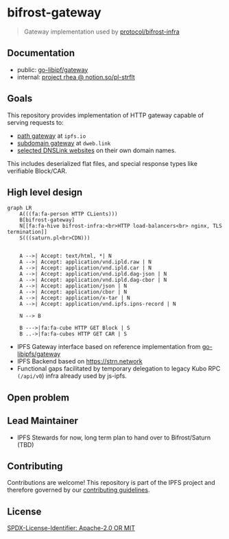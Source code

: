 bifrost-gateway
=======================

> Gateway implementation used by [protocol/bifrost-infra](https://github.com/protocol/bifrost-infra)

## Documentation

- public: [go-libipf/gateway](https://github.com/ipfs/go-libipfs/tree/main/gateway#documentation)
- internal: [project rhea @ notion.so/pl-strflt](https://www.notion.so/pl-strflt/Project-Rhea-decentralized-IPFS-gateway-3d5906e7a0d84bea800d5920005dfea6#a432e575bf9b43ecb6a9619f0d90e948)

## Goals

This repository provides implementation of HTTP gateway capable of serving requests to:
- [path gateway](https://docs.ipfs.tech/how-to/address-ipfs-on-web/#path-gateway) at `ipfs.io`
- [subdomain gateway](https://docs.ipfs.tech/how-to/address-ipfs-on-web/#subdomain-gateway) at `dweb.link` 
- [selected DNSLink websites](https://github.com/protocol/bifrost-infra/blob/b6f85a54fddf1c21a966f8d5e5a3e31f54ad5431/ansible/inventories/bifrost/group_vars/collab_cluster.yml#L140-L271) on their own domain names.

This includes deserialized flat files, and special response types like verifiable Block/CAR.

## High level design

```mermaid
graph LR
    A(((fa:fa-person HTTP CLients)))
    B[bifrost-gateway]
    N[[fa:fa-hive bifrost-infra:<br>HTTP load-balancers<br> nginx, TLS termination]]
    S(((saturn.pl<br>CDN)))


    A -->| Accept: text/html, *| N
    A -->| Accept: application/vnd.ipld.raw | N
    A -->| Accept: application/vnd.ipld.car | N
    A -->| Accept: application/vnd.ipld.dag-json | N
    A -->| Accept: application/vnd.ipld.dag-cbor | N
    A -->| Accept: application/json | N
    A -->| Accept: application/cbor | N
    A -->| Accept: application/x-tar | N
    A -->| Accept: application/vnd.ipfs.ipns-record | N

    N --> B
    
    B --->|fa:fa-cube HTTP GET Block | S
    B ..->|fa:fa-cubes HTTP GET CAR | S
```


- IPFS Gateway interface based on reference implementation from [go-libipfs/gateway](https://github.com/ipfs/go-libipfs/tree/main/gateway#readme)
- IPFS Backend based on https://strn.network
- Functional gaps facilitated by temporary delegation to legacy Kubo RPC `(/api/v0`) infra already used by js-ipfs.

## Open problem

## Lead Maintainer

- IPFS Stewards for now, long term plan to hand over to Bifrost/Saturn (TBD)

## Contributing

Contributions are welcome! This repository is part of the IPFS project and therefore governed by our [contributing guidelines](https://github.com/ipfs/community/blob/master/CONTRIBUTING.md).

## License

[SPDX-License-Identifier: Apache-2.0 OR MIT](LICENSE.md)
